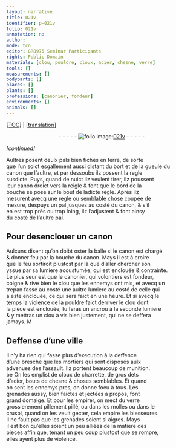 ```yaml
---
layout: narrative
title: 021v
identifier: p-021v
folio: 021v
annotation: no
author:
mode: tcn
editor: GR8975 Seminar Participants
rights: Public Domain
materials: [clou, pouldre, cloux, acier, chesne, verre]
tools: []
measurements: []
bodyparts: []
places: []
plants: []
professions: [canonier, fondeur]
environments: []
animals: []
---
```


<p><a href="{{ site.baseurl }}/normalized/">[TOC]</a> | <a href="{{ site.baseurl }}/texts/p-021v_tl/" target="_blank">[translation]</a></p><div class="folio" align="center">- - - - - <a href="http://gallica.bnf.fr/ark:/12148/btv1b10500001g/f48.image" target="_blank"><img src="https://cu-mkp.github.io/2017-workshop-edition/assets/photo-icon.png" alt="folio image: " style="display:inline-block; margin-bottom:-3px;"/>021v</a> - - - - - </div>  
 
*[continued]*
  
Aultres posent deulx pals bien fichés en terre, de sorte<br/> que l’un soict <span class="del">esgallem<span class="exp">ent</span></span> aussi distant du bort <span class="del">et</span> <span class="add">de la</span> gueule du<br/> canon que l’aultre, et par dessoubs ilz possent la regle<br/> susdicte. Puys, quand de nuict ilz veulent tirer, ilz poussent<br/> leur canon droict vers la reigle & font que le bord de la<br/> bouche se pose sur le bout de ladicte regle. Aprés ilz<br/> mesurent avecq une regle ou semblable chose coupée de<br/> mesure, despuys un pal jusques au costé du canon, & s’il<br/> en est trop prés ou trop loing, ilz l’adjustent & font ainsy<br/> du costé de l’aultre pal.

 
  

## Pour desenclouer un canon

 
Aulcuns disent qu’on doibt oster la balle si le canon est chargé<br/> & donner feu par la bouche du canon. Mays il est à croire<br/> que le feu sortiroit plustost par là que d’aller chercher son<br/> yssue par sa lumiere acoustumée, qui est enclouée & contrainte.<br/> Le plus seur est que le <span class="pro">canonier</span>, qui volontiers est <span class="pro">fondeur</span>,<br/> coigne & rive bien le <span class="m">clou</span> que les ennemys ont mis, et avecq un<br/> trepan fasse <span class="del">au costé</span> une aultre lumiere au costé de celle qui<br/> a este enclouée, ce qui sera faict en une heure. Et si avecq le<br/> temps la violence de la <span class="m">pouldre</span> faict derriver le <span class="m">clou</span> dont<br/> la piece est enclouée, tu feras un ancrou à la seconde lumiere<br/> & y mettras un <span class="m">clou</span> à vis bien justem<span class="exp">ent</span>, qui ne se deffera<br/> jamays. <span class="del">M</span>

 
  

## Deffense d’une ville

 
Il n’y ha rien qui fasse plus d’execution à la deffence<br/> d’une bresche que les mortiers qui sont disposés aulx<br/> advenues des l’assault. Ilz portent beaucoup de munition.<br/> <span class="del">be</span> On les emplist de <span class="m">cloux</span> de charrette, de gros dets<br/> d’<span class="m">acier</span>, bouts de <span class="m">chesne</span> & choses semblables. Et quand<br/> on sent les ennemys pres, on donne foeu à tous. Les<br/> grenades aussy, bien faictes et jectées à propos, font<br/> grand domaige. Et pour les empirer, on mect du <span class="m">verre</span><br/> grossierem<span class="exp">ent</span> <span class="del">pillem<span class="exp">ent</span></span> pillé, ou dans les molles ou dans le<br/> crusol, quand on les veult gecter, cela empire les blesseures.<br/> Il ne fault pas que les grenades soient si aigres. Mays<br/> il est bon qu’elles soient un peu alliées de la matiere des<br/> pieces affin que, tenant un peu coup plustost que se rompre,<br/> elles ayent plus de violence.

